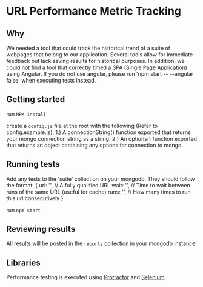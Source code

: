 # URL Performance Metric Tracking

## Why
We needed a tool that could track the historical trend of a suite of webpages that belong to our application.
Several tools allow for immediate feedback but lack saving results for historical purposes. In addition, we could not find
a tool that correctly timed a SPA (Single Page Application) using Angular. If you do not use angular, please run 'npm start -- --angular false'
when executing tests instead.

## Getting started

run `NPM install`

create a `config.js` file at the root with the following (Refer to config.example.js):
  1.) A connectionString() function exported that returns your mongo connection string as a string.
  2.) An options() function exported that returns an object containing any options for connection to mongo.

## Running tests

Add any tests to the 'suite' collection on your mongodb. They should follow the format:
  {
    url: '', // A fully qualified URL
    wait: '', // Time to wait between runs of the same URL (useful for cache)
    runs: '', // How many times to run this url consecutively
  }

run `npm start`

## Reviewing results
All results will be posted in the `reports` collection in your mongodb instance

## Libraries
Performance testing is executed using [Protractor](http://www.protractortest.org/) and [Selenium](http://www.seleniumhq.org/projects/webdriver/).